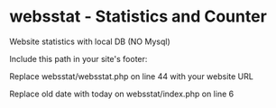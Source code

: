 # websstat - Statistics and Counter

Website statistics with local DB (NO Mysql)

Include this path in your site's footer: <?php include_once("websstat/websstat.php"); ?>

Replace websstat/websstat.php on line 44 with your website URL

Replace old date with today on websstat/index.php on line 6 
